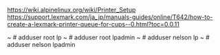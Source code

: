 https://wiki.alpinelinux.org/wiki/Printer_Setup
https://support.lexmark.com/ja_jp/manuals-guides/online/T642/how-to-create-a-lexmark-printer-queue-for-cups--0.html?toc=0.0.11

~ # adduser root lp
~ # adduser root lpadmin
~ # adduser nelson lp
~ # adduser nelson lpadmin


